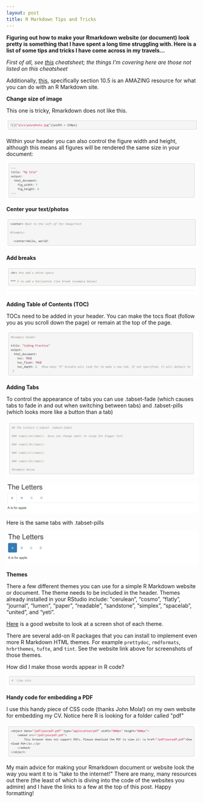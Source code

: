 ```yaml
---
layout: post
title: R Markdown Tips and Tricks
---
```


**Figuring out how to make your Rmarkdown website (or document) look pretty is something that I have spent a long time struggling with. Here is a list of some tips and tricks I have come across in my travels...** 

*First of all, see [this](https://www.rstudio.com/wp-content/uploads/2015/02/rmarkdown-cheatsheet.pdf) cheatsheet; the things I'm covering here are those not listed on this cheatsheet*

Additionally, [this](https://bookdown.org/yihui/rmarkdown/rmarkdown-site.html), specifically section 10.5 is an AMAZING resource for what you can do with an R Markdown site. 

**Change size of image**

This one is tricky, Rmarkdown does not like this.

![](/img/tt_1.JPG)

Within your header you can also control the figure width and height, although this means all figures will be rendered the same size in your document:

![](/img/tt_2.JPG)


**Center your text/photos**

![](/img/tt_3.5.JPG)

**Add breaks**

![](/img/tt_4.JPG)

**Adding Table of Contents (TOC)**

TOCs need to be added in your header. You can make the tocs float (follow you as you scroll down the page) or remain at the top of the page. 

![](/img/tt_5.JPG)

**Adding Tabs** 

To control the appearance of tabs you can use .tabset-fade (which causes tabs to fade in and out when switching between tabs) and .tabset-pills (which looks more like a button than a tab)

![](/img/tt_6.JPG)

![](/img/tt_9.JPG)

Here is the same tabs with .tabset-pills

![](/img/tt_10.JPG)

**Themes**

There a few different themes you can use for a simple R Markdown website or document. The theme needs to be included in the header.
Themes already installed in your RStudio include: "cerulean”, “cosmo”, “flatly”, “journal”, “lumen”, “paper”, “readable”, “sandstone”, “simplex”, “spacelab”, “united”, and “yeti”. 

[Here](http://www.datadreaming.org/post/r-markdown-theme-gallery/) is a good website to look at a screen shot of each theme.

There are several add-on R packages that you can install to implement even more R Markdown HTML themes. For example `prettydoc`, `rmdformats`, `hrbrthemes`, `tufte`, and `tint`. See the website link above for screenshots of those themes.

How did I make those words appear in R code? 

![](/img/tt_7.JPG)

**Handy code for embedding a PDF**

I use this handy piece of CSS code (thanks John Mola!) on my own website for embedding my CV. Notice here R is looking for a folder called "pdf"

![](/img/tt_8.JPG)

My main advice for making your Rmarkdown document or website look the way you want it to is "take to the internet!" There are many, many resources out there (the least of which is diving into the code of the websites you admire) and I have the links to a few at the top of this post. Happy formatting!

